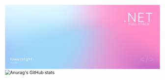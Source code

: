 ![canvas](banner.png)
![Anurag's GitHub stats](https://github-readme-stats.vercel.app/api?username=AParovyshnaya&theme=graywhite&show_icons=true)
